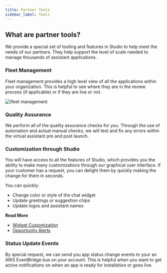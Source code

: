 ```yaml
---
title: Partner Tools
sidebar_label: Tools
---
```


## What are partner tools?

We provide a special set of tooling and features in Studio to help meet the needs of our partners.  They help support the level of scale needed to manage thousands of assistant applications.

### Fleet Management

Fleet management provides a high level view of all the applications within your organization.  This is helpful to see where they are in the review process (if applicable) or if they are live or not.

![fleet management](/img/partners/studio-fleet-management.png)

### Quality Assurance

We perform all of the quality assurance checks for you.  Through the use of automation and actual manual checks, we will test and fix any errors within the virtual assistant pre and post launch.

### Customization through Studio

You will have access to all the features of Studio, which provides you the ability to make many customizations through our graphical user interface.  If your customer has a request, you can delight them by quickly making the change for them in seconds.

You can quickly:

* Change color or style of the chat widget
* Update greetings or suggestion chips
* Update logos and assistant names

__Read More__

* [Widget Customization](/docs/channels/channel-chat-widget#configuring-the-widget-within-studio)
* [Opportunity Alerts](/docs/studio/opportunity-alerts)

### Status Update Events

By special request, we can send you app status change events to your an AWS EventBridge bus on your account.  This is helpful when you want to get active notifications on when an app is ready for installation or goes live.
